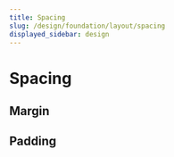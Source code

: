 ```yaml
---
title: Spacing
slug: /design/foundation/layout/spacing
displayed_sidebar: design
---
```

# Spacing
## Margin
## Padding